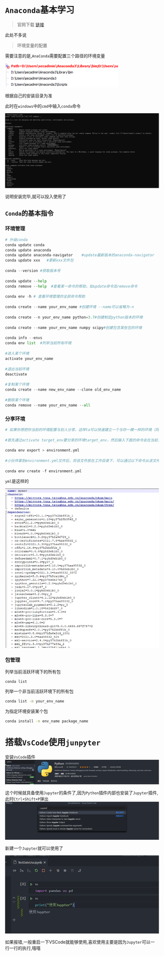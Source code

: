 # ``Anaconda``基本学习

> 官网下载  [链接](https://link.jianshu.com/?t=https%3A%2F%2Fwww.anaconda.com%2Fdownload%2F)

此处不多说


> 环境变量的配置

需要注意的是,``AnaConda``需要配置三个路径的环境变量

![图 1](../../../images/8fd931050082d77dd5c45c18b5c34fbfaf84eda327d5270cf99253c2c5213ccb.png)  

根据自己的安装目录为准

此时在``windows``中的``cmd``中输入``conda``命令

![图 2](../../../images/42a1b993a3e4fa86715e231c92b8b44388c93a363374daaf4753e22ee89eb3ff.png)  

说明安装完毕,就可以投入使用了

## ``Conda``的基本指令

### 环境管理
```python
# 升级conda
conda update conda
conda update anaconda
conda update anaconda-navigator    #update最新版本的anaconda-navigator
conda update xxx   #更新xxx文件包

conda --version #获取版本号

conda update --help
conda remove --help  #查看某一命令的帮助，如update命令及remove命令

conda env -h # 查看环境管理的全部命令帮助

conda create --name your_env_name #创建环境 --name可以省略为-n

conda create --n your_env_name python=3.7#创建制定python版本的环境

conda create --name your_env_name numpy scipy#创建包含某些包的环境

conda info --envs
conda env list  #列举当前所有环境

#进入某个环境
activate your_env_name

#退出当前环境
deactivate 

#复制某个环境
conda create --name new_env_name --clone old_env_name 

#删除某个环境
conda remove --name your_env_name --all

```

### 分享环境
```python
# 如果你想把你当前的环境配置与别人分享，这样ta可以快速建立一个与你一模一样的环境（同一个版本的python及各种包）来共同开发/进行新的实验。一个分享环境的快速方法就是给ta一个你的环境的.yml文件。

#首先通过activate target_env要分享的环境target_env，然后输入下面的命令会在当前工作目录下生成一个environment.yml文件，

conda env export > environment.yml

#小伙伴拿到environment.yml文件后，将该文件放在工作目录下，可以通过以下命令从该文件创建环境

conda env create -f environment.yml

```
``yml``是这样的

![图 3](../../../images/fa95393d57e270eb3188130cc91fc23fb0b5aa221b602b71b4c2a4c36c5ce4e3.png)  

### 包管理
列举当前活跃环境下的所有包
```bat
conda list
```
列举一个非当前活跃环境下的所有包
```bat
conda list -n your_env_name
```
为指定环境安装某个包
```bat
conda install -n env_name package_name
```

# 搭载``VsCode``使用``junpyter``

安装``VsCode``插件
![图 4](../../../images/4c8042dffea07428dc674b1d2ba5b4dac82cf0a5e16979f1e4d476bdc22868f6.png)  

这个时候就具备使用``Jupyter``的条件了,因为``Python``插件内部也安装了``Jupyter``插件,此时``Ctrl+Shift+P``弹出
![图 5](../../../images/2849ce34831e421f7fd06865b5ab0db9f5714c747bc3847ce82a59eed34c7c32.png)  

新建一个``Jupyter``就可以使用了

![图 6](../../../images/7c33136c65a631b0c30d78512169b6e6dd20ad897a29df353afb6ebd276bf1b2.png)  

如果报错,一般重启一下VSCode就能够使用,喜欢使用主要是因为``Jupyter``可以一行一行的执行,嘻嘻




